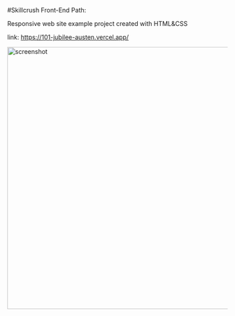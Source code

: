 
#Skillcrush Front-End Path:

Responsive web site example project created with HTML&CSS

link:
https://101-jubilee-austen.vercel.app/


<img width="600" alt="screenshot" src="https://github.com/NP558565/my-projects-portfolio/assets/76566329/33ed60d7-406f-4287-817e-bffde194b263">
